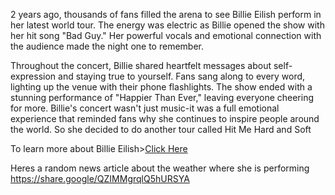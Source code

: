    <!DOCTYPE html>
   <html>
   <head>
  <title>Billie Eilish Wows Fans with an Unforgettable Concert Experience</title>
  </head>
  <p> 2 years ago, thousands of fans filled the arena to see Billie Eilish perform in her latest world tour. The energy was electric as Billie opened the show with her hit song "Bad Guy." Her powerful vocals and emotional connection with the audience made the night one to remember.

<p>Throughout the concert, Billie shared heartfelt messages about self-expression and staying true to yourself. Fans sang along to every word, lighting up the venue with their phone flashlights. The show ended with a stunning performance of "Happier Than Ever," leaving everyone cheering for more. Billie's concert wasn't just music-it was a full emotional experience that reminded fans why she continues to inspire people around the world. So she decided to do another tour called Hit Me Hard and Soft <p>
To learn more about Billie Eilish><a href="">Click Here</a>

  
  Heres a random news article about the weather where she is performing https://share.google/QZIMMgrqlQ5hURSYA
